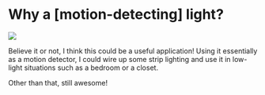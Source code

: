 # Why a [motion-detecting] light?

<img src="ultraSonicLights.gif"/>

Believe it or not, I think this could be a useful application!
Using it essentially as a motion detector, I could wire up some 
strip lighting and use it in low-light situations such as a 
bedroom or a closet. 

Other than that, still awesome!
